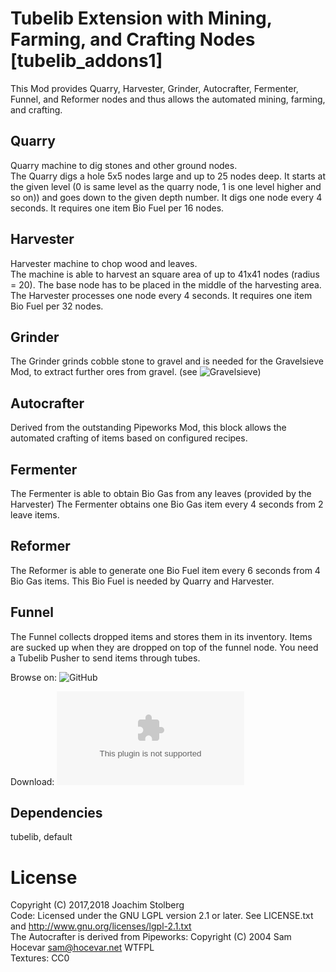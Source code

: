 # Tubelib Extension with Mining, Farming, and Crafting Nodes \[tubelib_addons1\]

This Mod provides Quarry, Harvester, Grinder, Autocrafter, Fermenter, Funnel, and Reformer nodes and thus allows
the automated mining, farming, and crafting.

## Quarry
Quarry machine to dig stones and other ground nodes.  
The Quarry digs a hole 5x5 nodes large and up to 25 nodes deep.
It starts at the given level (0 is same level as the quarry node,
1 is one level higher and so on)) and goes down to the given depth number.
It digs one node every 4 seconds. It requires one item Bio Fuel per 16 nodes.

## Harvester
Harvester machine to chop wood and leaves.  
The machine is able to harvest an square area of up to 41x41 nodes (radius = 20).
The base node has to be placed in the middle of the harvesting area.
The Harvester processes one node every 4 seconds. 
It requires one item Bio Fuel per 32 nodes.

## Grinder
The Grinder grinds cobble stone to gravel and is needed for the Gravelsieve Mod, to extract further ores from gravel.
(see ![Gravelsieve](https://github.com/joe7575/Minetest-Gravelsieve))

## Autocrafter
Derived from the outstanding Pipeworks Mod, this block allows the automated crafting of items based on 
configured recipes.

## Fermenter
The Fermenter is able to obtain Bio Gas from any leaves (provided by the Harvester)
The Fermenter obtains one Bio Gas item every 4 seconds from 2 leave items.

## Reformer
The Reformer is able to generate one Bio Fuel item every 6 seconds from 4 Bio Gas items.
This Bio Fuel is needed by Quarry and Harvester.

## Funnel
The Funnel collects dropped items and stores them in its inventory. 
Items are sucked up when they are dropped on top of the funnel node.
You need a Tubelib Pusher to send items through tubes.


Browse on: ![GitHub](https://github.com/joe7575/tubelib_addons1)

Download: ![GitHub](https://github.com/joe7575/tubelib_addons1/archive/master.zip)


## Dependencies
tubelib, default  

# License
Copyright (C) 2017,2018 Joachim Stolberg  
Code: Licensed under the GNU LGPL version 2.1 or later. See LICENSE.txt and http://www.gnu.org/licenses/lgpl-2.1.txt  
The Autocrafter is derived from Pipeworks: Copyright (C) 2004 Sam Hocevar <sam@hocevar.net>  WTFPL  
Textures: CC0

